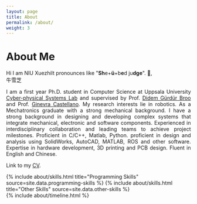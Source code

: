 ```yaml
---
layout: page
title: About
permalink: /about/
weight: 3
---
```


# **About Me**
 
Hi I am NIU <span class="hover">Xuezhi<span class="tooltip">It pronounces like "**Sh**e+**ü**+b**e**d ju**dge**".</span></span> :wave:,<br>  牛雪芝
<div style="text-align: justify" markdown="1">

I am a first year Ph.D. student in Computer Science at Uppsala University [Cyber-physical Systems Lab](https://www.it.uu.se/research/group/CPS-Lab) and supervised by Prof. [Didem Gürdür Broo](https://www.it.uu.se/research/group/CPS-Lab) and Prof. [Ginevra Castellano](https://www.uu.se/en/contact-and-organisation/staff?query=N14-947). My research interests lie in robotics. As a Mechatronics graduate with a strong mechanical background. I have a strong background in designing and developing complex systems that integrate mechanical, electronic and software components. Experienced in interdisciplinary collaboration and leading teams to achieve project milestones. Proficient in C/C++, Matlab, Python. proficient in design and analysis using SolidWorks, AutoCAD, MATLAB, ROS and other software. Expertise in hardware development, 3D printing and PCB design. Fluent in English and Chinese. 


Link to my [CV](https://n7729697.github.io/files/CV_NIU_Xuezhi.pdf).
</div>

<div class="row">
{% include about/skills.html title="Programming Skills" source=site.data.programming-skills %}
{% include about/skills.html title="Other Skills" source=site.data.other-skills %}
</div>

<div class="row">
{% include about/timeline.html %}
</div>
